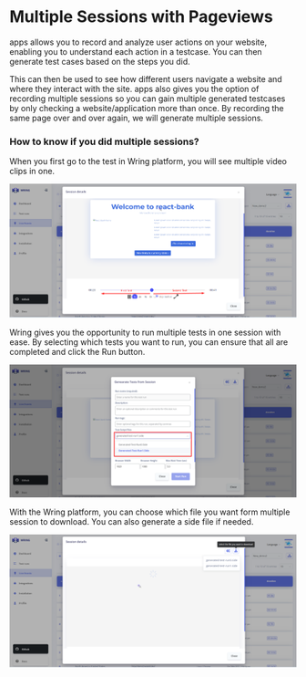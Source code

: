 # Multiple Sessions with Pageviews

apps allows you to record and analyze user actions on your website, enabling you to understand each action in a testcase. You can then generate test cases based on the steps you did.

This can then be used to see how different users navigate a website and where they interact with the site. apps also gives you the option of recording multiple sessions so you can gain multiple generated testcases by only checking a website/application more than once.
By recording the same page over and over again, we will generate multiple sessions.

 ### How to know if you did multiple sessions?

When you first go to the test in Wring platform, you will see multiple video clips in one.

![Pageview](/img/pag2.png)

Wring gives you the opportunity to run multiple tests in one session with ease. By selecting which tests you want to run, you can ensure that all are completed and click the Run button. 

![Pageview](/img/pag3.png)

With the Wring platform, you can choose which file you want form multiple session to download. You can also generate a side file if needed.

![Pageview](/img/pag4.png)
